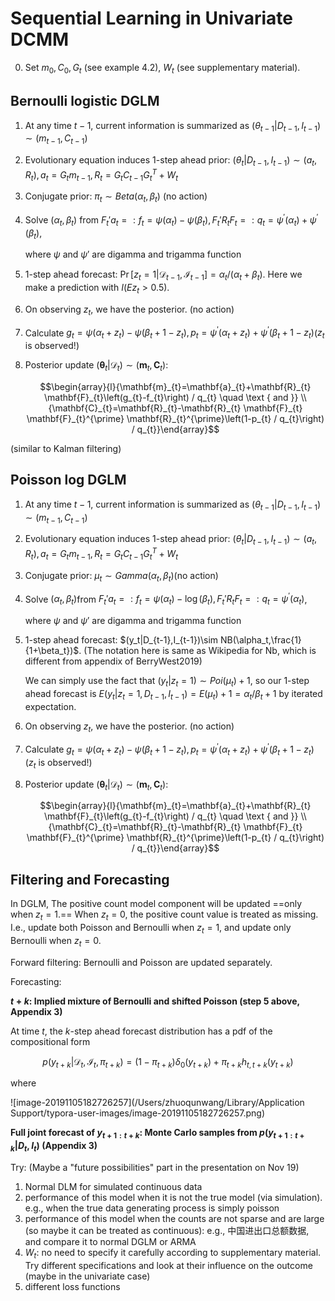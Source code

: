 # Sequential Learning in Univariate DCMM

0. Set $m_0,C_0,G_t$ (see example 4.2), $W_t$ (see supplementary material).

## Bernoulli logistic DGLM

1. At any time $t-1$, current information is summarized as $(\theta_{t-1}|D_{t-1},I_{t-1})\sim(m_{t-1},C_{t-1})$

2. Evolutionary equation induces 1-step ahead prior: $(\theta_{t}|D_{t-1},I_{t-1})\sim(a_{t},R_{t}), a_t=G_tm_{t-1},R_t=G_tC_{t-1}G_t^T+W_t$

3. Conjugate prior: $\pi_t\sim Beta(\alpha_t,\beta_t)$ (no action)

4. Solve $(\alpha_t,\beta_t)$  from  $F_t 'a_t=:f_{t}=\psi\left(\alpha_{t}\right)-\psi\left(\beta_{t}\right), F_t' R_tF_t=:q_{t}=\psi^{\prime}\left(\alpha_{t}\right)+\psi^{\prime}\left(\beta_{t}\right)$, 

   where $\psi​$ and $\psi'​$ are digamma and trigamma function

5. 1-step ahead forecast: $\operatorname{Pr}\left[z_{t}=1 | \mathcal{D}_{t-1}, \mathcal{I}_{t-1}\right]=\alpha_{t} /\left(\alpha_{t}+\beta_{t}\right)​$. Here we make a prediction with $I(Ez_t>0.5)​$.

6. On observing $z_t​$, we have the posterior. (no action)

7. Calculate $g_{t}=\psi\left(\alpha_{t}+z_{t}\right)-\psi\left(\beta_{t}+1-z_{t}\right), p_{t}=\psi^{\prime}\left(\alpha_{t}+z_{t}\right)+\psi^{\prime}\left(\beta_{t}+1-z_{t}\right)​$ ($z_t​$ is observed!)

8. Posterior update $\left(\boldsymbol{\theta}_{t} | \mathcal{D}_{t}\right) \sim\left(\mathbf{m}_{t}, \mathbf{C}_{t}\right)$:

   $$\begin{array}{l}{\mathbf{m}_{t}=\mathbf{a}_{t}+\mathbf{R}_{t} \mathbf{F}_{t}\left(g_{t}-f_{t}\right) / q_{t} \quad \text { and }} \\ {\mathbf{C}_{t}=\mathbf{R}_{t}-\mathbf{R}_{t} \mathbf{F}_{t} \mathbf{F}_{t}^{\prime} \mathbf{R}_{t}^{\prime}\left(1-p_{t} / q_{t}\right) / q_{t}}\end{array}$$

(similar to Kalman filtering)

## Poisson log DGLM

1. At any time $t-1$, current information is summarized as $(\theta_{t-1}|D_{t-1},I_{t-1})\sim(m_{t-1},C_{t-1})$

2. Evolutionary equation induces 1-step ahead prior: $(\theta_{t}|D_{t-1},I_{t-1})\sim(a_{t},R_{t}), a_t=G_tm_{t-1},R_t=G_tC_{t-1}G_t^T+W_t$

3. Conjugate prior: $\mu_t\sim Gamma(\alpha_t,\beta_t)​$ (no action)

4. Solve $(\alpha_t,\beta_t)​$  from  $F_t 'a_t=:f_{t}=\psi\left(\alpha_{t}\right)-\log\left(\beta_{t}\right), F_t' R_tF_t=:q_{t}=\psi^{\prime}\left(\alpha_{t}\right)​$, 

   where $\psi$ and $\psi'$ are digamma and trigamma function

5. 1-step ahead forecast: $(y_t|D_{t-1},I_{t-1})\sim NB(\alpha_t,\frac{1}{1+\beta_t})$. (The notation here is same as Wikipedia for Nb, which is different from appendix of BerryWest2019)

   We can simply use the fact that $(y_t|z_t=1)\sim Poi(\mu_t)+1$, so our 1-step ahead forecast is $E(y_t|z_t=1,D_{t-1},I_{t-1})=E(\mu_t)+1=\alpha_t/\beta_t+1$ by iterated expectation.

6. On observing $z_t$, we have the posterior. (no action)

7. Calculate $g_{t}=\psi\left(\alpha_{t}+z_{t}\right)-\psi\left(\beta_{t}+1-z_{t}\right), p_{t}=\psi^{\prime}\left(\alpha_{t}+z_{t}\right)+\psi^{\prime}\left(\beta_{t}+1-z_{t}\right)$ ($z_t$ is observed!)

8. Posterior update $\left(\boldsymbol{\theta}_{t} | \mathcal{D}_{t}\right) \sim\left(\mathbf{m}_{t}, \mathbf{C}_{t}\right)$:

   $$\begin{array}{l}{\mathbf{m}_{t}=\mathbf{a}_{t}+\mathbf{R}_{t} \mathbf{F}_{t}\left(g_{t}-f_{t}\right) / q_{t} \quad \text { and }} \\ {\mathbf{C}_{t}=\mathbf{R}_{t}-\mathbf{R}_{t} \mathbf{F}_{t} \mathbf{F}_{t}^{\prime} \mathbf{R}_{t}^{\prime}\left(1-p_{t} / q_{t}\right) / q_{t}}\end{array}$$



## Filtering and Forecasting

In DGLM, The positive count model component will be updated ==only when $z_t=1​$.== When $z_t=0​$, the positive count value is treated as missing. I.e., update both Poisson and Bernoulli when $z_t=1​$, and update only Bernoulli when $z_t=0​$.

Forward filtering: Bernoulli and Poisson are updated separately.

Forecasting: 

**$t+k$: Implied mixture of Bernoulli and shifted Poisson (step 5 above, Appendix 3)**

At time *t*, the *k*-step ahead forecast distribution has a pdf of the compositional form

$$ p\left(y_{t+k} | \mathcal{D}_{t}, \mathcal{I}_{t}, \pi_{t+k}\right)=\left(1-\pi_{t+k}\right) \delta_{0}\left(y_{t+k}\right) +\pi_{t+k} h_{t, t+k}\left(y_{t+k}\right) $$

where 

![image-20191105182726257](/Users/zhuoqunwang/Library/Application Support/typora-user-images/image-20191105182726257.png)

**Full joint forecast of $y_{t+1:t+k}$: Monte Carlo samples from $p(y_{t+1:t+k}|D_{t},I_t)$ (Appendix 3)**







Try: (Maybe a "future possibilities" part in the presentation on Nov 19)

1. Normal DLM for simulated continuous data
2. performance of this model when it is not the true model (via simulation). e.g., when the true data generating process is simply poisson
3. performance of this model when the counts are not sparse and are large (so maybe it can be treated as continuous): e.g., 中国进出口总额数据, and compare it to normal DGLM or ARMA
4. $W_t$: no need to specify it carefully according to supplementary material. Try different specifications and look at their influence on the outcome (maybe in the univariate case) 
5. different loss functions 



